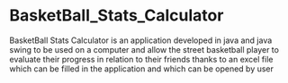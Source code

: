 # BasketBall_Stats_Calculator
BasketBall Stats Calculator is an application developed in java and java swing to be used on a computer and allow the street basketball player to evaluate their progress in relation to their friends thanks to an excel file which can be filled in the application and which can be opened by user
